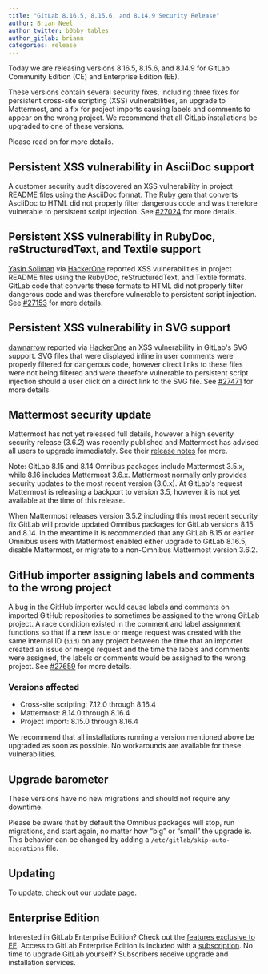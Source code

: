 ```yaml
---
title: "GitLab 8.16.5, 8.15.6, and 8.14.9 Security Release"
author: Brian Neel
author_twitter: b0bby_tables
author_gitlab: briann
categories: release
---
```


Today we are releasing versions 8.16.5, 8.15.6, and 8.14.9 for GitLab Community
Edition (CE) and Enterprise Edition (EE).

These versions contain several security fixes, including three fixes for
persistent cross-site scripting (XSS) vulnerabilities, an upgrade to Mattermost,
and a fix for project imports causing labels and comments to appear on the wrong
project. We recommend that all GitLab installations be upgraded to one of these
versions.

Please read on for more details.

<!-- more -->

## Persistent XSS vulnerability in AsciiDoc support

A customer security audit discovered an XSS vulnerability in project README
files using the AsciiDoc format. The Ruby gem that converts AsciiDoc to HTML did
not properly filter dangerous code and was therefore vulnerable to persistent
script injection. See [#27024] for more details.

[#27024]: https://gitlab.com/gitlab-org/gitlab-ce/issues/27024

## Persistent XSS vulnerability in RubyDoc, reStructuredText, and Textile support

[Yasin Soliman] via [HackerOne] reported XSS vulnerabilities in project README
files using the RubyDoc, reStructuredText, and Textile formats. GitLab code that
converts these formats to HTML did not properly filter dangerous code and was
therefore vulnerable to persistent script injection. See [#27153] for more
details.

[Yasin Soliman]: https://twitter.com/SecurityYasin
[#27153]: https://gitlab.com/gitlab-org/gitlab-ce/issues/27153

## Persistent XSS vulnerability in SVG support

[dawnarrow] reported via [HackerOne] an XSS vulnerability in GitLab's SVG support.
SVG files that were displayed inline in user comments were properly filtered for
dangerous code, however direct links to these files were not being filtered and
were therefore vulnerable to persistent script injection should a user click on
a direct link to the SVG file. See [#27471] for more details.

[dawnarrow]: https://hackerone.com/dawnarrow
[#27471]: https://gitlab.com/gitlab-org/gitlab-ce/issues/27471

## Mattermost security update

Mattermost has not yet released full details, however a high severity security
release (3.6.2) was recently published and Mattermost has advised all users to
upgrade immediately. See their [release notes] for more.

Note: GitLab 8.15 and 8.14 Omnibus packages include Mattermost 3.5.x, while 8.16
includes Mattermost 3.6.x. Mattermost normally only provides security updates to
the most recent version (3.6.x). At GitLab's request Mattermost is releasing a
backport to version 3.5, however it is not yet available at the time of this release.

When Mattermost releases version 3.5.2 including this most recent security fix
GitLab will provide updated Omnibus packages for GitLab versions 8.15 and 8.14.
In the meantime it is recommended that any GitLab 8.15 or earlier Omnibus users
with Mattermost enabled either upgrade to GitLab 8.16.5, disable Mattermost, or
migrate to a non-Omnibus Mattermost version 3.6.2.

[#1951]: https://gitlab.com/gitlab-org/omnibus-gitlab/issues/1951
[release notes]: https://docs.mattermost.com/administration/changelog.html?highlight=changelog#notes-on-patch-release

## GitHub importer assigning labels and comments to the wrong project

A bug in the GitHub importer would cause labels and comments on imported GitHub
repositories to sometimes be assigned to the wrong GitLab project. A race
condition existed in the comment and label assignment functions so that if a new
issue or merge request was created with the same internal ID (`iid`) on any
project between the time that an importer created an issue or merge request and
the time the labels and comments were assigned, the labels or comments would be
assigned to the wrong project. See [#27659] for more details.

[#27659]: https://gitlab.com/gitlab-org/gitlab-ce/issues/27659

### Versions affected

- Cross-site scripting: 7.12.0 through 8.16.4
- Mattermost: 8.14.0 through 8.16.4
- Project import: 8.15.0 through 8.16.4

We recommend that all installations running a version mentioned above be
upgraded as soon as possible. No workarounds are available for these
vulnerabilities.

## Upgrade barometer

These versions have no new migrations and should not require any downtime.

Please be aware that by default the Omnibus packages will stop, run migrations,
and start again, no matter how “big” or “small” the upgrade is. This behavior
can be changed by adding a `/etc/gitlab/skip-auto-migrations` file.

## Updating

To update, check out our [update page](https://about.gitlab.com/update).

## Enterprise Edition

Interested in GitLab Enterprise Edition? Check out the [features exclusive to
EE](https://about.gitlab.com/gitlab-ee/).
Access to GitLab Enterprise Edition is included with a
[subscription](https://about.gitlab.com/pricing/). No time to upgrade GitLab
yourself? Subscribers receive upgrade and installation services.

[HackerOne]: https://hackerone.com/

